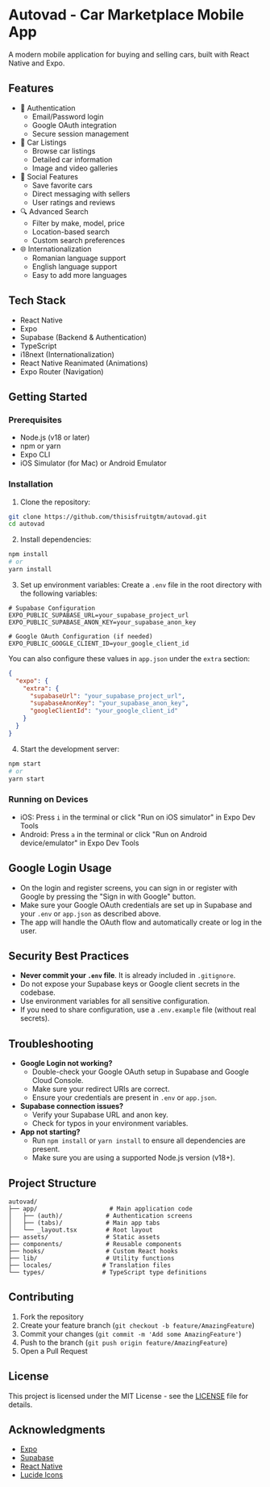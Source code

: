 # Autovad - Car Marketplace Mobile App

A modern mobile application for buying and selling cars, built with React Native and Expo.

## Features

- 🔐 Authentication
  - Email/Password login
  - Google OAuth integration
  - Secure session management
- 🚗 Car Listings
  - Browse car listings
  - Detailed car information
  - Image and video galleries
- 💬 Social Features
  - Save favorite cars
  - Direct messaging with sellers
  - User ratings and reviews
- 🔍 Advanced Search
  - Filter by make, model, price
  - Location-based search
  - Custom search preferences
- 🌐 Internationalization
  - Romanian language support
  - English language support
  - Easy to add more languages

## Tech Stack

- React Native
- Expo
- Supabase (Backend & Authentication)
- TypeScript
- i18next (Internationalization)
- React Native Reanimated (Animations)
- Expo Router (Navigation)

## Getting Started

### Prerequisites

- Node.js (v18 or later)
- npm or yarn
- Expo CLI
- iOS Simulator (for Mac) or Android Emulator

### Installation

1. Clone the repository:
```bash
git clone https://github.com/thisisfruitgtm/autovad.git
cd autovad
```

2. Install dependencies:
```bash
npm install
# or
yarn install
```

3. Set up environment variables:
Create a `.env` file in the root directory with the following variables:
```
# Supabase Configuration
EXPO_PUBLIC_SUPABASE_URL=your_supabase_project_url
EXPO_PUBLIC_SUPABASE_ANON_KEY=your_supabase_anon_key

# Google OAuth Configuration (if needed)
EXPO_PUBLIC_GOOGLE_CLIENT_ID=your_google_client_id
```

You can also configure these values in `app.json` under the `extra` section:
```json
{
  "expo": {
    "extra": {
      "supabaseUrl": "your_supabase_project_url",
      "supabaseAnonKey": "your_supabase_anon_key",
      "googleClientId": "your_google_client_id"
    }
  }
}
```

4. Start the development server:
```bash
npm start
# or
yarn start
```

### Running on Devices

- iOS: Press `i` in the terminal or click "Run on iOS simulator" in Expo Dev Tools
- Android: Press `a` in the terminal or click "Run on Android device/emulator" in Expo Dev Tools

## Google Login Usage

- On the login and register screens, you can sign in or register with Google by pressing the "Sign in with Google" button.
- Make sure your Google OAuth credentials are set up in Supabase and your `.env` or `app.json` as described above.
- The app will handle the OAuth flow and automatically create or log in the user.

## Security Best Practices

- **Never commit your `.env` file**. It is already included in `.gitignore`.
- Do not expose your Supabase keys or Google client secrets in the codebase.
- Use environment variables for all sensitive configuration.
- If you need to share configuration, use a `.env.example` file (without real secrets).

## Troubleshooting

- **Google Login not working?**
  - Double-check your Google OAuth setup in Supabase and Google Cloud Console.
  - Make sure your redirect URIs are correct.
  - Ensure your credentials are present in `.env` or `app.json`.
- **Supabase connection issues?**
  - Verify your Supabase URL and anon key.
  - Check for typos in your environment variables.
- **App not starting?**
  - Run `npm install` or `yarn install` to ensure all dependencies are present.
  - Make sure you are using a supported Node.js version (v18+).

## Project Structure

```
autovad/
├── app/                    # Main application code
│   ├── (auth)/            # Authentication screens
│   ├── (tabs)/            # Main app tabs
│   └── _layout.tsx        # Root layout
├── assets/                # Static assets
├── components/            # Reusable components
├── hooks/                 # Custom React hooks
├── lib/                   # Utility functions
├── locales/              # Translation files
└── types/                # TypeScript type definitions
```

## Contributing

1. Fork the repository
2. Create your feature branch (`git checkout -b feature/AmazingFeature`)
3. Commit your changes (`git commit -m 'Add some AmazingFeature'`)
4. Push to the branch (`git push origin feature/AmazingFeature`)
5. Open a Pull Request

## License

This project is licensed under the MIT License - see the [LICENSE](LICENSE) file for details.

## Acknowledgments

- [Expo](https://expo.dev/)
- [Supabase](https://supabase.io/)
- [React Native](https://reactnative.dev/)
- [Lucide Icons](https://lucide.dev/)